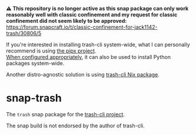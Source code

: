 **⚠️ This repository is no longer active as this snap package can only work reasonably well with classic confinement and my request for classic confinement did not seem likely to be approved:**<br>
https://forum.snapcraft.io/t/classic-confinement-for-jack1142-trash/30806/5

If you're interested in installing trash-cli system-wide, what I can personally recommend is using [the pipx project](https://github.com/pypa/pipx).<br>
[When configured appropriately](https://github.com/pypa/pipx/issues/754), it can also be used to install Python packages system-wide.

Another distro-agnostic solution is using [trash-cli Nix package](https://search.nixos.org/packages?show=trash-cli&size=1&query=trash-cli).

# snap-trash

The `trash` snap package for the [trash-cli project](https://github.com/andreafrancia/trash-cli).

The snap build is not endorsed by the author of trash-cli.
